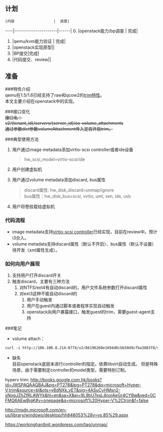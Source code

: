 计划
------
    |内容                  |  进度|
----|----------------------|------|
0.  |openstack能力/bp调查  |  完成|
1.  |qemu/kvm能力验证      |  完成|
2.  |openstack实现原型||
3.  |BP提交|完成|
4.  |代码提交、review||

准备
------
###特性介绍  
qemu在1.5/1.6已经支持了raw和qcow2的[trim特性]。  
本文主要介绍在openstack中的实现。

###接口变化  
~~接口名：  
v2/​{tenant_id}​/servers/​{server_id}​/os-volume_attachments  
通过参数dict参数volumeAttachment传入是否开启trim。~~  

###典型使用方法  
1. 用户通过image metadata添加virtio-scsi controller或者ide设备  
    >hw_scsi_model=virtio-scsi/ide

2. 用户创建虚拟机   
3. 用户通过volume metadata添加discard, bus属性  
    > discard属性: hw_disk_discard=unmap/ignore  
    > bus属性：hw_disk_bus=scsi, virtio, uml, xen, ide, usb  

4. 用户将卷挂载给虚拟机  

### 代码流程  
+ image metadata支持[virtio-scsi controller]已经实现，目前在review中。预计i3合入。  
+ volume metadata支持discard属性（默认不开启）、bus属性（默认不设置）待开发（xml属性生成）。

### 如何向用户展现
1. 支持用户打开discard开关  
2. 触发discard，主要有三种方法
    1. 对NTFS/ext4有自动discard的，用户文件系统参数打开discard属性
    2. 对ext3这种不能自动discard的
        1. 用户手动触发
        2. 用户在guest内通过脚本或者程序实现自动触发
        3. openstack向用户暴露接口，触发guest的trim，需要guest-agent支持
    

###笔记
+ volume attach：  
```xml
curl -i http://186.100.8.214:8774/v2/86196260e1694d0cbb5049cfba3883f8/servers/c62b5277-23cf-4af2-b6ae-15765e9341d1/os-volume_attachments -X GET -H "X-Auth-Project-Id: admin" -H "User-Agent: python-novaclient" -H "Accept: application/json" -H "X-Auth-Token: 2e3c783097fc4f07b2673f520f4d9962"
```
+ 缺失  
目前openstack底层未进行controller的指定。依靠libvirt自动生成。
但是特殊场景，由于需要制定controller的model类型，需要特别订制。

[trim特性]:QF_trim.md
[2]:https://wiki.openstack.org/wiki/BlockDeviceConfig
[virtio-scsi controller]:https://blueprints.launchpad.net/nova/+spec/libvirt-virtio-scsi-driver

hyperv trim:
http://books.google.com.hk/books?id=JWSPAQAAQBAJ&pg=PT278&lpg=PT278&dq=microsoft+Hyper-V,trim&source=bl&ots=y8dNXk_yET&sig=4ASuCyHMsn2-sNogJZhZfRLAWYk&hl=en&sa=X&ei=9L9bU7esL4noiAeGr4CYBw&ved=0CFMQ6AEwBjgK#v=onepage&q=microsoft%20Hyper-V%2Ctrim&f=false

http://msdn.microsoft.com/en-us/library/windows/desktop/hh848053%28v=vs.85%29.aspx

https://workinghardinit.wordpress.com/tag/unmap/


